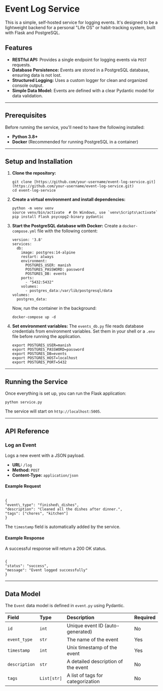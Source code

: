 # Event Log Service

This is a simple, self-hosted service for logging events. It's designed to be a lightweight backend for a personal "Life
OS" or habit-tracking system, built with Flask and PostgreSQL.

## Features

* **RESTful API:** Provides a single endpoint for logging events via `POST` requests.
* **Database Persistence:** Events are stored in a PostgreSQL database, ensuring data is not lost.
* **Structured Logging:** Uses a custom logger for clean and organized console output.
* **Simple Data Model:** Events are defined with a clear Pydantic model for data validation.

---

## Prerequisites

Before running the service, you'll need to have the following installed:

* **Python 3.8+**
* **Docker** (Recommended for running PostgreSQL in a container)

---

## Setup and Installation

1. **Clone the repository:**
   ```
   git clone [https://github.com/your-username/event-log-service.git](https://github.com/your-username/event-log-service.git)
   cd event-log-service
   ```
2. **Create a virtual environment and install dependencies:**
   ```
   python -m venv venv
   source venv/bin/activate  # On Windows, use `venv\Scripts\activate`
   pip install Flask psycopg2-binary pydantic
   ```
3. **Start the PostgreSQL database with Docker:**
   Create a `docker-compose.yml` file with the following content:
   ```
   version: '3.8'
   services:
     db:
       image: postgres:14-alpine
       restart: always
       environment:
         POSTGRES_USER: manish
         POSTGRES_PASSWORD: password
         POSTGRES_DB: events
       ports:
         - "5432:5432"
       volumes:
         - postgres_data:/var/lib/postgresql/data
   volumes:
     postgres_data:
   ```
   Now, run the container in the background:
   ```
   docker-compose up -d
   ```
4. **Set environment variables:**
   The `events_db.py` file reads database credentials from environment variables. Set them in your shell or a `.env`
   file before running the application.
   ```
   export POSTGRES_USER=manish
   export POSTGRES_PASSWORD=password
   export POSTGRES_DB=events
   export POSTGRES_HOST=localhost
   export POSTGRES_PORT=5432
   ```

---

## Running the Service

Once everything is set up, you can run the Flask application:

```
python service.py

```

The service will start on `http://localhost:5005`.

---

## API Reference

### Log an Event

Logs a new event with a JSON payload.

* **URL:** `/log`
* **Method:** `POST`
* **Content-Type:** `application/json`

#### Example Request

```

{
"event\_type": "finished\_dishes",
"description": "Cleaned all the dishes after dinner.",
"tags": ["chores", "kitchen"]
}

```

The `timestamp` field is automatically added by the service.

#### Example Response

A successful response will return a 200 OK status.

```

{
"status": "success",
"message": "Event logged successfully"
}

```

---

## Data Model

The `Event` data model is defined in `event.py` using Pydantic.

| **Field**     | **Type**    | **Description**                     | **Required** |
|:--------------|:------------|:------------------------------------|:-------------|
| `id`          | `int`       | Unique event ID (auto-generated)    | No           |
| `event_type`  | `str`       | The name of the event               | Yes          |
| `timestamp`   | `int`       | Unix timestamp of the event         | Yes          |
| `description` | `str`       | A detailed description of the event | No           |
| `tags`        | `List[str]` | A list of tags for categorization   | No           |

```